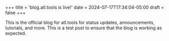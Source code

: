 +++
title = 'blog.atl.tools is live!'
date = 2024-07-17T17:34:04-05:00
draft = false
+++

This is the official blog for atl.tools for status updates, announcements, tutorials, and more. This is a test post to ensure that the blog is working as expected.


